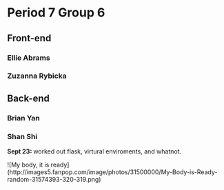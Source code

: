 Period 7 Group 6
================
Front-end
---------
### Ellie Abrams
### Zuzanna Rybicka

Back-end
--------
### Brian Yan
### Shan Shi
<p><b>Sept 23: </b> worked out flask, virtural enviroments, and whatnot. </p>
![My body, it is ready](http://images5.fanpop.com/image/photos/31500000/My-Body-is-Ready-random-31574393-320-319.png)
